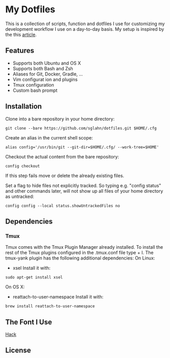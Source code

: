 # My Dotfiles
This is a collection of scripts, function and dotfiles I use for customizing my development workflow I use on a day-to-day basis.
My setup is inspired by the this [article](http://developer.atlassian.com/blog/2016/02/best-way-to-store-dotfiles-git-bare-repo/).

## Features
- Supports both Ubuntu and OS X
- Supports both Bash and Zsh
- Aliases for Git, Docker, Gradle, ...
- Vim configurat	ion and plugins
- Tmux configuration
- Custom bash prompt

## Installation 	
Clone into a bare repository in your home directory:
```
git clone --bare https://github.com/sglahn/dotfiles.git $HOME/.cfg
```
Create an alias in the current shell scope:
```
alias config='/usr/bin/git --git-dir=$HOME/.cfg/ --work-tree=$HOME'
```
Checkout the actual content from the bare repository:
```
config checkout
```
If this step fails move or delete the already existing files.

Set a flag to hide files not explicitly tracked. So typing e.g. "config status" and other commands later, will not show up all files of your home directory as untracked:
```
config config --local status.showUntrackedFiles no
```

## Dependencies
### Tmux
Tmux comes with the Tmux Plugin Manager already installed. To install the rest of the Tmux plugins configured in the .tmux.conf file type <prefix> + I. The tmux-yank plugin has the following additional dependencies:
On Linux:
- xsel
Install it with:
```
sudo apt-get install xsel
```
On OS X:
- reattach-to-user-namespace
Install it with:
```
brew install reattach-to-user-namespace
```

## The Font I Use
[Hack](http://sourcefoundry.org/hack/)

## License

